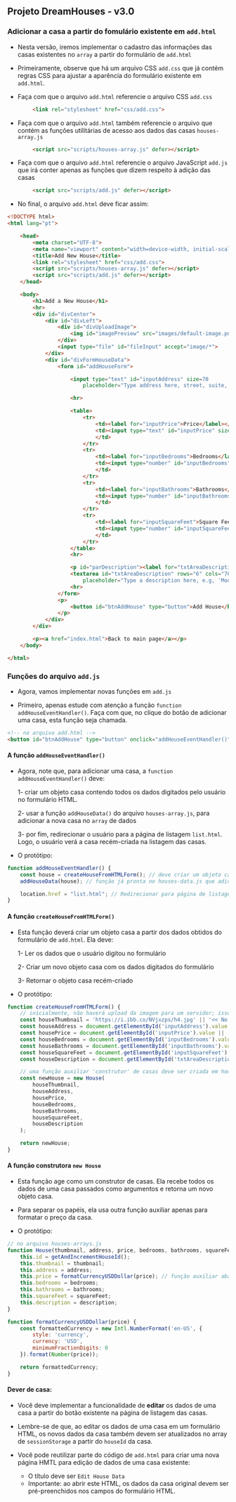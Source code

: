 ## Projeto DreamHouses - v3.0
### Adicionar a casa a partir do fomulário existente em `add.html`

- Nesta versão, iremos implementar o cadastro das informações das casas existentes no `array` a
  partir do formulário de `add.html`
- Primeiramente, observe que há um arquivo CSS `add.css` que já contém regras CSS para ajustar a
  aparência do formulário existente em `add.html`.

- Faça com que o arquivo `add.html` referencie o arquivo CSS `add.css`

```html
        <link rel="stylesheet" href="css/add.css">
```
- Faça com que o arquivo `add.html` também referencie o arquivo que contém as funções utilitárias de
  acesso aos dados das casas `houses-array.js`

```html
        <script src="scripts/houses-array.js" defer></script>
```
- Faça com que o arquivo `add.html` referencie o arquivo JavaScript `add.js` que irá conter
  apenas as funções que dizem respeito à adição das casas

```html
        <script src="scripts/add.js" defer></script>
```

- No final, o arquivo `add.html` deve ficar assim:

```html
<!DOCTYPE html>
<html lang="pt">

    <head>
        <meta charset="UTF-8">
        <meta name="viewport" content="width=device-width, initial-scale=1.0">
        <title>Add New House</title>
        <link rel="stylesheet" href="css/add.css">
        <script src="scripts/houses-array.js" defer></script>
        <script src="scripts/add.js" defer></script>
    </head>

    <body>
        <h1>Add a New House</h1>
        <hr>
        <div id="divCenter">
            <div id="divLeft">
                <div id="divUploadImage">
                    <img id="imagePreview" src="images/default-image.png" alt="Preview of the Uploaded Image">
                </div>
                <input type="file" id="fileInput" accept="image/*">
            </div>
            <div id="divFormHouseData">
                <form id="addHouseForm">

                    <input type="text" id="inputAddress" size=70
                        placeholder="Type address here, street, suite, apt. #, etc." required><br><br>

                    <hr>

                    <table>
                        <tr>
                            <td><label for="inputPrice">Price</label></td>
                            <td><input type="text" id="inputPrice" size=20 placeholder=" $650,000 e.g.," required>
                            </td>
                        </tr>
                        <tr>
                            <td><label for="inputBedrooms">Bedrooms</label></td>
                            <td><input type="number" id="inputBedrooms" size=70 placeholder=" 4" required>
                            </td>
                        </tr>
                        <tr>
                            <td><label for="inputBathrooms">Bathrooms</label></td>
                            <td><input type="number" id="inputBathrooms" size=70 placeholder=" 1" required>
                            </td>
                        </tr>
                        <tr>
                            <td><label for="inputSquareFeet">Square Feet</label></td>
                            <td><input type="number" id="inputSquareFeet" size=70 placeholder=" 2500" required>
                            </td>
                        </tr>
                    </table>
                    <hr>

                    <p id="parDescription"><label for="txtAreaDescription">Description</label></p>
                    <textarea id="txtAreaDescription" rows="6" cols="70"
                        placeholder="Type a description here, e.g, 'Modern home with a lovely garden and a garage.' "></textarea>
                    <hr>
                </form>
                <p>
                    <button id="btnAddHouse" type="button">Add House</button>
                </p>
            </div>
        </div>

        <p><a href="index.html">Back to main page</a></p>
    </body>

</html>
```

### Funções do arquivo `add.js`

- Agora, vamos implementar novas funções em `add.js`

- Primeiro, apenas estude com atenção a função `function addHouseEventHandler()`. Faça com que, no
  clique do botão de adicionar uma casa, esta função seja chamada.

```html
<!-- no arquivo add.html -->
<button id="btnAddHouse" type="button" onclick="addHouseEventHandler()">Add House</button>
```

#### A função `addHouseEventHandler()`
- Agora, note que, para adicionar uma casa, a `function addHouseEventHandler()` deve:

    1- criar um  objeto casa contendo todos os dados digitados pelo usuário no formulário HTML.

    2- usar a função `addHouseData()` do arquivo `houses-array.js`, para adicionar a nova casa no
    `array` de dados

    3- por fim, redirecionar o usuário para a página de listagem `list.html`. Logo, o usuário verá a
    casa recém-criada na listagem das casas.

- O protótipo:

```javascript
function addHouseEventHandler() {
	const house = createHouseFromHTMLForm(); // deve criar um objeto casa a partir dos dados do formulário HTML
	addHouseData(house); // função já pronta no houses-data.js que adiciona o objeto casa no array de dados

	location.href = "list.html"; // Redirecionar para página de listagem
}
```

#### A função `createHouseFromHTMLForm()`

- Esta função deverá criar um objeto casa a partir dos dados obtidos do formulário de `add.html`.
  Ela deve:

    1- Ler os dados que o usuário digitou no formulário

    2- Criar um novo objeto casa com os dados digitados do formulário

    3- Retornar o objeto casa recém-criado

- O protótipo:

```javascript
function createHouseFromHTMLForm() {
    // inicialmente, não haverá upload da imagem para um servidor; isso ficará para depois
    const houseThumbnail = 'https://i.ibb.co/NVjxzps/h4.jpg' || '<< No Image Url >>';
    const houseAddress = document.getElementById('inputAddress').value || '<< No Address >>';
    const housePrice = document.getElementById('inputPrice').value || '$ 0,00';
    const houseBedrooms = document.getElementById('inputBedrooms').value || '0';
    const houseBathrooms = document.getElementById('inputBathrooms').value || '0';
    const houseSquareFeet = document.getElementById('inputSquareFeet').value || '0';
    const houseDescription = document.getElementById('txtAreaDescription').value || '<< No Description >>'

    // uma função auxiliar 'construtor' de casas deve ser criada em houses-array.js
    const newHouse = new House(
        houseThumbnail,
        houseAddress,
        housePrice,
        houseBedrooms,
        houseBathrooms,
        houseSquareFeet,
        houseDescription
    );

    return newHouse;
}
```

#### A função construtora `new House`

- Esta função age como um construtor de casas. Ela recebe todos os dados de uma casa passados como
  argumentos e retorna um novo objeto casa.

- Para separar os papéis, ela usa outra função auxiliar apenas para formatar o preço da casa.

- O protótipo:

```javascript
// no arquivo houses-arrays.js
function House(thumbnail, address, price, bedrooms, bathrooms, squareFeet, description) {
    this.id = getAndIncrementHouseId();
    this.thumbnail = thumbnail;
    this.address = address;
    this.price = formatCurrencyUSDDollar(price); // função auxiliar abaixo
    this.bedrooms = bedrooms;
    this.bathrooms = bathrooms;
    this.squareFeet = squareFeet;
    this.description = description;
}

function formatCurrencyUSDDollar(price) {
    const formattedCurrency = new Intl.NumberFormat('en-US', {
        style: 'currency',
        currency: 'USD',
        minimumFractionDigits: 0
    }).format(Number(price));

    return formattedCurrency;
}
```

#### Dever de casa:

- Você deve implementar a funcionalidade de __editar__ os dados de uma casa a partir do botão
  existente na página de listagem das casas.

- Lembre-se de que, ao editar os dados de uma casa em um formulário HTML, os novos dados da casa também
devem ser atualizados no array de `sessionStorage` a partir do `houseId` da casa.

- Você pode reutilizar parte do código de `add.html` para criar uma nova página HMTL para edição de dados
  de uma casa existente:
    - O título deve ser `Edit House Data`
    - Importante: ao abrir este HTML, os dados da casa original devem ser pré-preenchidos nos campos do
      formulário HTML.
